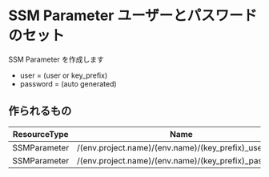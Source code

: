 # SSM Parameter ユーザーとパスワードのセット

SSM Parameter を作成します
- user     = (user or key_prefix)
- password = (auto generated)


## 作られるもの

| ResourceType    | Name                                                  |
|----             |----                                                   |
| SSMParameter    | /(env.project.name)/(env.name)/(key_prefix)_user      |
| SSMParameter    | /(env.project.name)/(env.name)/(key_prefix)_password  |
